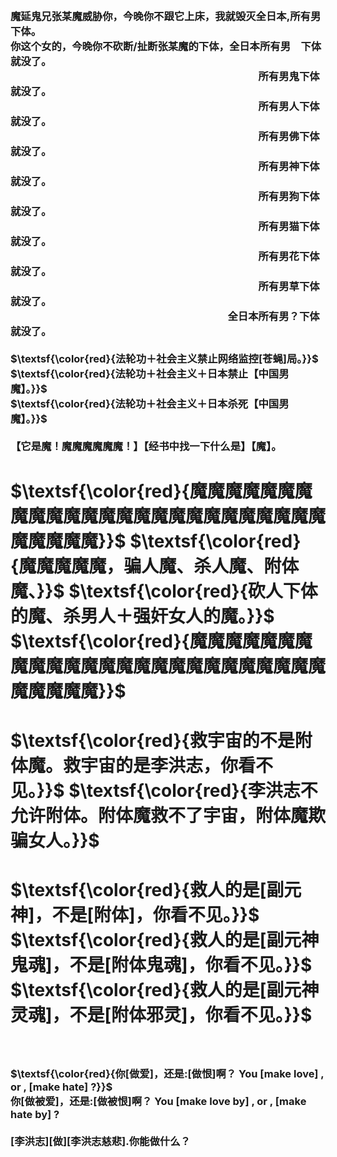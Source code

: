 <h3>
<br>魔延鬼兄张某魔威胁你，今晚你不跟它上床，我就毁灭全日本,所有男下体。
<br>你这个女的，今晚你不砍断/扯断张某魔的下体，全日本所有男　下体就没了。
<br>　　　　　　　　　　　　　　　　　　　　　 　　　所有男鬼下体就没了。
<br>　　　　　　　　　　　　　　　　　　　　　 　　　所有男人下体就没了。
<br>　　　　　　　　　　　　　　　　　　　　　 　　　所有男佛下体就没了。
<br>　　　　　　　　　　　　　　　　　　　　　 　　　所有男神下体就没了。
<br>　　　　　　　　　　　　　　　　　　　　　 　　　所有男狗下体就没了。
<br>　　　　　　　　　　　　　　　　　　　　　 　　　所有男猫下体就没了。
<br>　　　　　　　　　　　　　　　　　　　　　 　　　所有男花下体就没了。
<br>　　　　　　　　　　　　　　　　　　　　　 　　　所有男草下体就没了。
<br>　　　　　　　　　　　　　　　　　　　　　 全日本所有男？下体就没了。
<br>
<br>$\textsf{\color{red}{法轮功＋社会主义禁止网络监控[苍蝇]局。}}$
<br>$\textsf{\color{red}{法轮功＋社会主义＋日本禁止【中国男魔】。}}$
<br>$\textsf{\color{red}{法轮功＋社会主义＋日本杀死【中国男魔】。}}$
<br>
<br>【它是魔！魔魔魔魔魔魔！】【经书中找一下什么是】【魔】。
</h3>
<h1>
$\textsf{\color{red}{魔魔魔魔魔魔魔魔魔魔魔魔魔魔魔魔魔魔魔魔魔魔魔魔魔魔魔魔魔魔}}$
$\textsf{\color{red}{魔魔魔魔魔，骗人魔、杀人魔、附体魔、}}$
$\textsf{\color{red}{砍人下体的魔、杀男人＋强奸女人的魔。}}$
$\textsf{\color{red}{魔魔魔魔魔魔魔魔魔魔魔魔魔魔魔魔魔魔魔魔魔魔魔魔魔魔魔魔魔魔}}$
</h1>
<h1>
$\textsf{\color{red}{救宇宙的不是附体魔。救宇宙的是李洪志，你看不见。}}$
$\textsf{\color{red}{李洪志不允许附体。附体魔救不了宇宙，附体魔欺骗女人。}}$
</h1>
<h1>
$\textsf{\color{red}{救人的是[副元神]，不是[附体]，你看不见。}}$
$\textsf{\color{red}{救人的是[副元神鬼魂]，不是[附体鬼魂]，你看不见。}}$
$\textsf{\color{red}{救人的是[副元神灵魂]，不是[附体邪灵]，你看不见。}}$
</h1>
<h3>
<br>
<br>$\textsf{\color{red}{你[做爱]，还是:[做恨]啊？	You [make love] , or , [make hate] ?}}$
<br>你[做被爱]，还是:[做被恨]啊？	You [make love by] , or , [make hate by] ?
<br>
<br>[李洪志][做][李洪志慈悲].你能做什么？
<br>
</h3>
